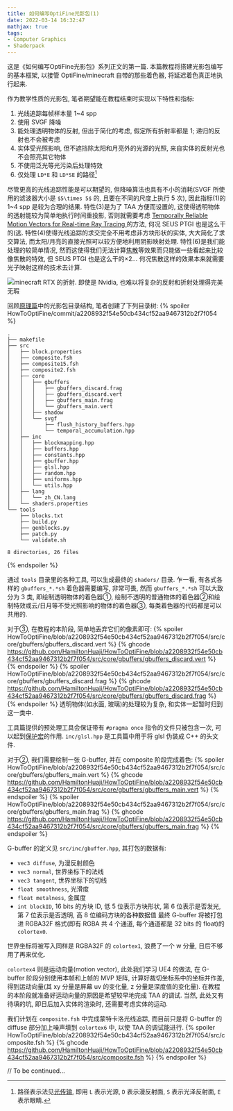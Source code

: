 ```yaml
---
title: 如何编写OptiFine光影包(1)
date: 2022-03-14 16:32:47
mathjax: true
tags:
- Computer Graphics
- Shaderpack
---
```


这是《如何编写OptiFine光影包》系列正文的第一篇. 本篇教程将搭建光影包编写的基本框架, 以接管 OptiFine/minecraft 自带的那些着色器, 将延迟着色真正地执行起来.

<!-- more -->
作为教学性质的光影包, 笔者期望能在教程结束时实现以下特性和指标:
1. 光线追踪每帧样本量 1~4 spp
2. 使用 SVGF 降噪
3. 能处理透明物体的反射, 但出于简化的考虑, 假定所有折射率都是 $1$; 递归的反射也不会被考虑
4. 实体受光照影响, 但不遮挡除太阳和月亮外的光源的光照, 来自实体的反射光也不会照亮其它物体
5. 不使用泛光等光污染后处理特效
6. 仅处理 `LD*E` 和 `LD*SE` 的路径[^1]

尽管更高的光线追踪性能是可以期望的, 但降噪算法也具有不小的消耗(SVGF 所使用的滤波器大小是 `$5\times 5$` 的, 且要在不同的尺度上执行 5 次), 因此指标(1)的 1~4 spp 是较为合理的结果. 特性(3)是为了 TAA 方便而设置的, 这使得透明物体的透射能较为简单地执行时间重投影, 否则就需要考虑 [Temporally Reliable Motion Vectors for Real-time Ray Tracing
](https://sites.cs.ucsb.edu/~lingqi/publications/paper_trmv.pdf) 的方法, 何况 SEUS PTGI 也是这么干的(逃. 特性(4)使得光线追踪的求交完全不用考虑非方块形状的实体, 大大简化了求交算法, 而太阳/月亮的直接光照可以较方便地利用阴影映射处理. 特性(6)是我们能处理的较简单情况, 然而这使得我们无法计算[焦散](https://en.wikipedia.org/wiki/Caustic_(optics))等效果而只能做一些看起来比较像焦散的特效, 但 SEUS PTGI 也是这么干的×2... 何况焦散这样的效果本来就需要光子映射这样的技术去计算.

![minecraft RTX 的折射. 即使是 Nvidia, 也难以将复杂的反射和折射处理得完美无瑕](artifacts.png)

回顾[原理篇](https://hamiltonhuaji.github.io/2022/03/05/%E5%A6%82%E4%BD%95%E7%BC%96%E5%86%99OptiFine%E5%85%89%E5%BD%B1%E5%8C%85-%E5%B7%A5%E5%85%B7%E7%AF%87/)中的光影包目录结构, 笔者创建了下列目录树:
{% spoiler HowToOptiFine/commit/a2208932f54e50cb434cf52aa9467312b2f7f054 %}
```text
.
├── makefile
├── src
│   ├── block.properties
│   ├── composite.fsh
│   ├── composite15.fsh
│   ├── composite2.fsh
│   ├── core
│   │   ├── gbuffers
│   │   │   ├── gbuffers_discard.frag
│   │   │   ├── gbuffers_discard.vert
│   │   │   ├── gbuffers_main.frag
│   │   │   └── gbuffers_main.vert
│   │   ├── shadow
│   │   └── svgf
│   │       ├── flush_history_buffers.hpp
│   │       └── temporal_accumulation.hpp
│   ├── inc
│   │   ├── blockmapping.hpp
│   │   ├── buffers.hpp
│   │   ├── constants.hpp
│   │   ├── gbuffer.hpp
│   │   ├── glsl.hpp
│   │   ├── random.hpp
│   │   ├── uniforms.hpp
│   │   └── utils.hpp
│   ├── lang
│   │   └── zh_CN.lang
│   └── shaders.properties
└── tools
    ├── blocks.txt
    ├── build.py
    ├── genblocks.py
    ├── patch.py
    └── validate.sh

8 directories, 26 files
```
{% endspoiler %}

通过 `tools` 目录里的各种工具, 可以生成最终的 `shaders/` 目录. 乍一看, 有各式各样的 `gbuffers_*.*sh` 着色器需要编写, 非常可畏, 然而 `gbuffers_*.*sh` 可以大致分为 3 类, 即绘制透明物体的着色器①, 绘制不透明的普通物体的着色器②和绘制特效或云/日月等不受光照影响的物体的着色器③, 每类着色器的代码都是可以共用的.

对于③, 在教程的本阶段, 简单地丢弃它们的像素即可:
{% spoiler HowToOptiFine/blob/a2208932f54e50cb434cf52aa9467312b2f7f054/src/core/gbuffers/gbuffers_discard.vert %}
{% ghcode https://github.com/HamiltonHuaji/HowToOptiFine/blob/a2208932f54e50cb434cf52aa9467312b2f7f054/src/core/gbuffers/gbuffers_discard.vert %}
{% endspoiler %}
{% spoiler HowToOptiFine/blob/a2208932f54e50cb434cf52aa9467312b2f7f054/src/core/gbuffers/gbuffers_discard.frag %}
{% ghcode https://github.com/HamiltonHuaji/HowToOptiFine/blob/a2208932f54e50cb434cf52aa9467312b2f7f054/src/core/gbuffers/gbuffers_discard.frag %}
{% endspoiler %}
透明物体(如水面, 玻璃)的处理较为复杂, 和实体一起暂时归到这一类中.

工具篇提供的预处理工具会保证带有 `#pragma once` 指令的文件只被包含一次, 可以起到[保护宏](https://en.wikipedia.org/wiki/Include_guard)的作用. `inc/glsl.hpp` 是工具篇中用于将 glsl 伪装成 C++ 的头文件.

对于②, 我们需要绘制一张 G-buffer, 并在 composite 阶段完成着色:
{% spoiler HowToOptiFine/blob/a2208932f54e50cb434cf52aa9467312b2f7f054/src/core/gbuffers/gbuffers_main.vert %}
{% ghcode https://github.com/HamiltonHuaji/HowToOptiFine/blob/a2208932f54e50cb434cf52aa9467312b2f7f054/src/core/gbuffers/gbuffers_main.vert %}
{% endspoiler %}
{% spoiler HowToOptiFine/blob/a2208932f54e50cb434cf52aa9467312b2f7f054/src/core/gbuffers/gbuffers_main.frag %}
{% ghcode https://github.com/HamiltonHuaji/HowToOptiFine/blob/a2208932f54e50cb434cf52aa9467312b2f7f054/src/core/gbuffers/gbuffers_main.frag %}
{% endspoiler %}

G-buffer 的定义见 `src/inc/gbuffer.hpp`, 其打包的数据有:
+ `vec3 diffuse`, 为漫反射颜色
+ `vec3 normal`, 世界坐标下的法线
+ `vec3 tangent`, 世界坐标下的切线
+ `float smoothness`, 光滑度
+ `float metalness`, 金属度
+ `int blockID`, 16 bits 的方块 ID, 低 5 位表示方块形状, 第 6 位表示是否发光, 第 7 位表示是否透明, 高 8 位编码方块的各种数据值
最终 G-buffer 将被打包进 RGBA32F 格式(即有 RGBA 共 4 个通道, 每个通道都是 32 bits 的 float)的 `colortex0`.

世界坐标将被写入同样是 RGBA32F 的 `colortex1`, 浪费了一个 w 分量, 日后不够用了再来优化.

`colortex4` 则是运动向量(motion vector), 此处我们学习 UE4 的做法, 在 G-buffer 阶段分别使用本帧和上帧的 MVP 矩阵, 计算好裁切坐标系中的坐标并作差, 得到运动向量(其 xy 分量是屏幕 uv 的变化量, z 分量是深度值的变化量). 在教程的本阶段就准备好运动向量的原因是希望较早地完成 TAA 的调试. 当然, 此处又有待填的坑, 即日后加入实体的渲染时, 还需要考虑实体的运动.

我们计划在 `composite.fsh` 中完成蒙特卡洛光线追踪, 而目前只是将 G-buffer 的 diffuse 部分加上噪声填到 `colortex6` 中, 以使 TAA 的调试能进行.
{% spoiler HowToOptiFine/blob/a2208932f54e50cb434cf52aa9467312b2f7f054/src/composite.fsh %}
{% ghcode https://github.com/HamiltonHuaji/HowToOptiFine/blob/a2208932f54e50cb434cf52aa9467312b2f7f054/src/composite.fsh %}
{% endspoiler %}

// To be continued...

[^1]: 路径表示法见[光传输](https://hbbalfred.github.io/2015/11/20/light-transport.html), 即用 `L` 表示光源, `D` 表示漫反射面, `S` 表示光泽反射面, `E` 表示眼睛.
